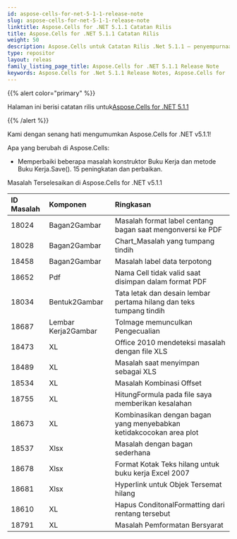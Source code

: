 ```yaml
---
id: aspose-cells-for-net-5-1-1-release-note
slug: aspose-cells-for-net-5-1-1-release-note
linktitle: Aspose.Cells for .NET 5.1.1 Catatan Rilis
title: Aspose.Cells for .NET 5.1.1 Catatan Rilis
weight: 50
description: Aspose.Cells untuk Catatan Rilis .Net 5.1.1 – penyempurnaan terbaru, fitur baru, dan perbaikan
type: repositor
layout: releas
family_listing_page_title: Aspose.Cells for .NET 5.1.1 Release Note
keywords: Aspose.Cells for .Net 5.1.1 Release Notes, Aspose.Cells for .Net 5.1.1 updates and fixe
---
```

{{% alert color="primary" %}} 

 Halaman ini berisi catatan rilis untuk[Aspose.Cells for .NET 5.1.1](https://releases.aspose.com/cells/net/new-releases/aspose.cells-for-.net-5.1.1/)

{{% /alert %}} 

 Kami dengan senang hati mengumumkan Aspose.Cells for .NET v5.1.1!

 Apa yang berubah di Aspose.Cells:

- Memperbaiki beberapa masalah konstruktor Buku Kerja dan metode Buku Kerja.Save().
 15 peningkatan dan perbaikan.

 Masalah Terselesaikan di Aspose.Cells for .NET v5.1.1

|**ID Masalah** |**Komponen** |**Ringkasan** |
| :- | :- | :- |
|18024 | Bagan2Gambar| Masalah format label centang bagan saat mengonversi ke PDF|
|18028 | Bagan2Gambar| Chart_Masalah yang tumpang tindih|
|18458 | Bagan2Gambar| Masalah label data terpotong|
|18652 | Pdf| Nama Cell tidak valid saat disimpan dalam format PDF|
|18034 | Bentuk2Gambar| Tata letak dan desain lembar pertama hilang dan teks tumpang tindih|
|18687 | Lembar Kerja2Gambar| ToImage memunculkan Pengecualian|
|18473 | XL| Office 2010 mendeteksi masalah dengan file XLS|
|18489 | XL| Masalah saat menyimpan sebagai XLS|
|18534 | XL| Masalah Kombinasi Offset|
|18755 | XL| HitungFormula pada file saya memberikan kesalahan|
|18673 | XL| Kombinasikan dengan bagan yang menyebabkan ketidakcocokan area plot|
|18537 | Xlsx| Masalah dengan bagan sederhana|
|18678 | Xlsx| Format Kotak Teks hilang untuk buku kerja Excel 2007|
|18681 | Xlsx|Hyperlink untuk Objek Tersemat hilang|
|18610 | XL| Hapus ConditonalFormatting dari rentang tersebut|
|18791 | XL| Masalah Pemformatan Bersyarat|

